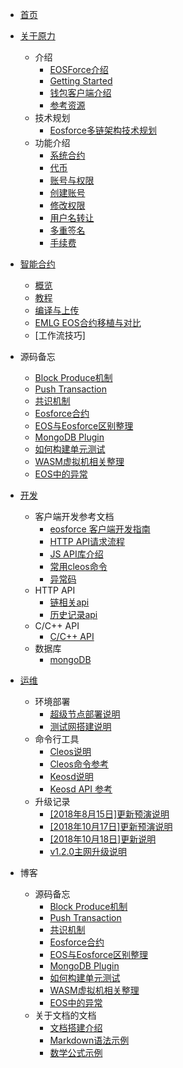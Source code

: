 - [首页](README.md)

- [关于原力](zh-cn/toc/about_eosforce.md)
    - 介绍
        - [EOSForce介绍](zh-cn/what_is_eosforce.md)
        - [Getting Started](zh-cn/getting_started_eosforce.md)
        - [钱包客户端介绍](zh-cn/eosforce_wallet_introduction.md)
        - [参考资源](zh-cn/eosforce_res.md)
    - 技术规划
        - [Eosforce多链架构技术规划](zh-cn/eosforce_mc_tech_plan.md)
    - 功能介绍
        - [系统合约](zh-cn/contract/System/System.md)
        - [代币](zh-cn/contract/eosio.token/token.md)
        - [账号与权限](zh-cn/eosforce_account.md)
        - [创建账号](zh-cn/contract/eosio.bios/newaccount.md)
        - [修改权限](zh-cn/contract/eosio.bios/updateauth.md)
        - [用户名转让](zh-cn/eosforce_username_tran.md)
        - [多重签名](zh-cn/contract/eosio.msig/msig.md)
        - [手续费](zh-cn/fee.md)

- [智能合约](zh-cn/toc/eosforce_contract.md)
    - [概览](zh-cn/contract/overview.md)
    - [教程](zh-cn/contract/tutorials.md)
    - [编译与上传](zh-cn/contract/build_and_set.md)
    - [EMLG EOS合约移植与对比](zh-cn/contract/eos_diff.md)
    - [工作流技巧]

- 源码备忘
    - [Block Produce机制](zh-cn/code/block_produce.md)
    - [Push Transaction](zh-cn/code/push_trx.md)
    - [共识机制](zh-cn/code/consensus.md)
    - [Eosforce合约](zh-cn/code/eosforce_contract.md)
    - [EOS与Eosforce区别整理](zh-cn/code/diff_eos_vs_eosforce.md)
    - [MongoDB Plugin](zh-cn/code/plugin_mongodb.md)
    - [如何构建单元测试](zh-cn/code/unittest.md)
    - [WASM虚拟机相关整理](zh-cn/code/wasm.md)
    - [EOS中的异常](zh-cn/code/eos_exceptions.md)

- [开发](zh-cn/toc/eosforce_develop.md)
    - 客户端开发参考文档
        - [eosforce 客户端开发指南](zh-cn/eosforce_client_develop_guild.md)
        - [HTTP API请求流程](zh-cn/eosforce_http_api_develop.md)
        - [JS API库介绍](zh-cn/eosjs_api_doc.md) 
        - [常用cleos命令](zh-cn/eosforce_cleos_eg.md)
        - [异常码](zh-cn/eosforce_exception_code.md)
    - HTTP API
        - [链相关api](zh-cn/eosforce_http_chain_api.md)
        - [历史记录api](zh-cn/eosforce_http_history_api.md)
    - C/C++ API
        - [C/C++ API](https://developers.eos.io/eosio-cpp/reference)
    - 数据库
        - [mongoDB](zh-cn/mongodb.md)

- [运维](zh-cn/toc/eosforce_op.md)
    - 环境部署
        - [超级节点部署说明](zh-cn/eosforce_bp.md)
        - [测试网搭建说明](zh-cn/eosforce_bios.md)
    - 命令行工具
        - [Cleos说明](zh-cn/eosforce_cleos_introduction.md)
        - [Cleos命令参考](zh-cn/eosforce_cleos_res.md)
        - [Keosd说明](zh-cn/eosforce_keosd_introduction.md)
        - [Keosd API 参考](zh-cn/eosforce_keosd_res.md)
    - 升级记录
        - [[2018年8月15日]更新预演说明](zh-cn/update_guild/eosforce_update_guild_0815.md)
        - [[2018年10月17日]更新预演说明](zh-cn/update_guild/eosforce_update_test_guild_1018.md)
        - [[2018年10月18日]更新说明](zh-cn/update_guild/eosforce_update_guild_1018.md)
        - [v1.2.0主网升级说明](zh-cn/update_guild/eosforce_update_guild_v1.2.0.md)

- 博客
    - 源码备忘
        - [Block Produce机制](zh-cn/code/block_produce.md)
        - [Push Transaction](zh-cn/code/push_trx.md)
        - [共识机制](zh-cn/code/consensus.md)
        - [Eosforce合约](zh-cn/code/eosforce_contract.md)
        - [EOS与Eosforce区别整理](zh-cn/code/diff_eos_vs_eosforce.md)
        - [MongoDB Plugin](zh-cn/code/plugin_mongodb.md)
        - [如何构建单元测试](zh-cn/code/unittest.md)
        - [WASM虚拟机相关整理](zh-cn/code/wasm.md)
        - [EOS中的异常](zh-cn/code/eos_exceptions.md)
    - 关于文档的文档
        - [文档搭建介绍](example/doc_introduction.md)
        - [Markdown语法示例](example/example.md)
        - [数学公式示例](example/example_maths.md)
